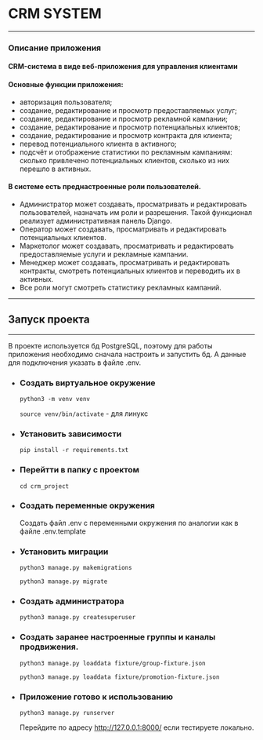 # CRM SYSTEM

***

### Описание приложения

#### CRM-система в виде веб-приложения для управления клиентами

#### Основные функции приложения:
- авторизация пользователя;
- создание, редактирование и просмотр предоставляемых услуг;
- создание, редактирование и просмотр рекламной кампании;
- создание, редактирование и просмотр потенциальных клиентов;
- создание, редактирование и просмотр контракта для клиента;
- перевод потенциального клиента в активного;
- подсчёт и отображение статистики по рекламным кампаниям: сколько привлечено потенциальных клиентов, сколько из них перешло в активных.

#### В системе есть преднастроенные роли пользователей.
- Администратор может создавать, просматривать и редактировать пользователей, назначать им роли и разрешения. Такой функционал реализует административная панель Django.
- Оператор может создавать, просматривать и редактировать потенциальных клиентов.
- Маркетолог может создавать, просматривать и редактировать предоставляемые услуги и рекламные кампании.
- Менеджер может создавать, просматривать и редактировать контракты, смотреть потенциальных клиентов и переводить их в активных.
- Все роли могут смотреть статистику рекламных кампаний.

***

## Запуск проекта

***

В проекте используется бд PostgreSQL, поэтому для работы приложения необходимо сначала настроить и запустить бд.
А данные для подключения указать в файле .env.

- ### Создать виртуальное окружение

    ```python3 -m venv venv```
    
    ```source venv/bin/activate``` - для линукс

- ### Установить зависимости

    ```pip install -r requirements.txt```

- ### Перейтти в папку с проектом

    ```cd crm_project```

- ### Создать переменные окружения

    Создать файл .env с переменными окружения по аналогии как в
    файле .env.template

- ### Установить миграции

    ```python3 manage.py makemigrations```

    ```python3 manage.py migrate```

- ### Создать администратора

    ```python3 manage.py createsuperuser```

- ### Создать заранее настроенные группы и каналы продвижения.

    ```python3 manage.py loaddata fixture/group-fixture.json```

    ```python3 manage.py loaddata fixture/promotion-fixture.json```

- ### Приложение готово к использованию
 
    ```python3 manage.py runserver```


    Перейдите по адресу http://127.0.0.1:8000/ если тестируете локально.
